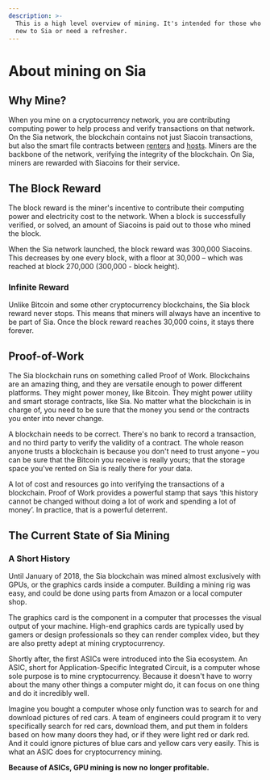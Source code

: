 ```yaml
---
description: >-
  This is a high level overview of mining. It's intended for those who are brand
  new to Sia or need a refresher.
---
```


# About mining on Sia

## Why Mine?

When you mine on a cryptocurrency network, you are contributing computing power to help process and verify transactions on that network. On the Sia network, the blockchain contains not just Siacoin transactions, but also the smart file contracts between [renters](broken-reference) and [hosts](broken-reference). Miners are the backbone of the network, verifying the integrity of the blockchain. On Sia, miners are rewarded with Siacoins for their service.

## The Block Reward

The block reward is the miner's incentive to contribute their computing power and electricity cost to the network. When a block is successfully verified, or solved, an amount of Siacoins is paid out to those who mined the block.

When the Sia network launched, the block reward was 300,000 Siacoins. This decreases by one every block, with a floor at 30,000 – which was reached at block 270,000 (300,000 - block height).

### Infinite Reward

Unlike Bitcoin and some other cryptocurrency blockchains, the Sia block reward never stops. This means that miners will always have an incentive to be part of Sia. Once the block reward reaches 30,000 coins, it stays there forever.

## Proof-of-Work

The Sia blockchain runs on something called Proof of Work. Blockchains are an amazing thing, and they are versatile enough to power different platforms. They might power money, like Bitcoin. They might power utility and smart storage contracts, like Sia. No matter what the blockchain is in charge of, you need to be sure that the money you send or the contracts you enter into never change.

A blockchain needs to be correct. There's no bank to record a transaction, and no third party to verify the validity of a contract. The whole reason anyone trusts a blockchain is because you don't need to trust anyone – you can be sure that the Bitcoin you receive is really yours; that the storage space you've rented on Sia is really there for your data.

A lot of cost and resources go into verifying the transactions of a blockchain. Proof of Work provides a powerful stamp that says ‘this history cannot be changed without doing a lot of work and spending a lot of money’. In practice, that is a powerful deterrent.

## The Current State of Sia Mining

### A Short History

Until January of 2018, the Sia blockchain was mined almost exclusively with GPUs, or the graphics cards inside a computer. Building a mining rig was easy, and could be done using parts from Amazon or a local computer shop.

The graphics card is the component in a computer that processes the visual output of your machine. High-end graphics cards are typically used by gamers or design professionals so they can render complex video, but they are also pretty adept at mining cryptocurrency.

Shortly after, the first ASICs were introduced into the Sia ecosystem. An ASIC, short for Application-Specific Integrated Circuit, is a computer whose sole purpose is to mine cryptocurrency. Because it doesn't have to worry about the many other things a computer might do, it can focus on one thing and do it incredibly well.

Imagine you bought a computer whose only function was to search for and download pictures of red cars. A team of engineers could program it to very specifically search for red cars, download them, and put them in folders based on how many doors they had, or if they were light red or dark red. And it could ignore pictures of blue cars and yellow cars very easily. This is what an ASIC does for cryptocurrency mining.

**Because of ASICs, GPU mining is now no longer profitable.**
